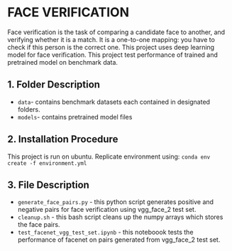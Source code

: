# FACE VERIFICATION
Face verification is the task of comparing a candidate face to another, and verifying whether it is a match. It is a one-to-one mapping: you have to check if this person is the correct one. This project uses deep learning model for face verification. This project test performance of trained and pretrained model on benchmark data.

## 1. Folder Description
- `data`- contains benchmark datasets each contained in designated folders.
- `models`- contains pretrained model files

## 2. Installation Procedure
This project is run on ubuntu. Replicate environment using: `conda env create -f environment.yml`

## 3. File Description
- `generate_face_pairs.py` - this python script generates positive and negative pairs for face verification using vgg_face_2 test set.
- `cleanup.sh` - this bash script cleans up the numpy arrays which stores the face pairs.
- `test_facenet_vgg_test_set.ipynb` - this noteboook tests the performance of facenet on pairs generated from vgg_face_2 test set.
